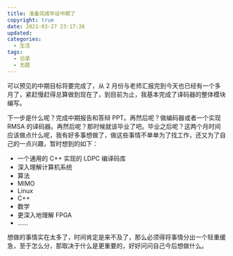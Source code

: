 ```yaml
---
title: 准备完成毕设中期了
copyright: true
date: 2021-03-27 23:17:26
updated:
categories:
  - 生活
tags:
  - 记录
  - 无题
---
```


可以预见的中期目标将要完成了，从 2 月份与老师汇报完到今天也已经有一个多月了，紧赶慢赶得总算做到现在了，到目前为止，我基本完成了译码器的整体模块编写。

下一步是什么呢？完成中期报告和答辩 PPT。再然后呢？做编码器或者一个实现 RMSA 的译码器。再然后呢？那时候就该毕业了吧。毕业之后呢？这两个月时间应该做点什么呢，我有好多事想做了，做这些事情不单单为了找工作，还又为了自己的一点兴趣，暂时想到的如下：

+ 一个通用的 C++ 实现的 LDPC 编译码库
+ 深入理解计算机系统
+ 算法
+ MIMO
+ Linux
+ C++
+ 数学
+ 更深入地理解 FPGA
+ ……

想做的事情实在太多了，时间肯定是来不及了，那么必须得将事情分出一个轻重缓急，至于怎么分，那取决于什么是更重要的，好好问问自己今后想做什么。